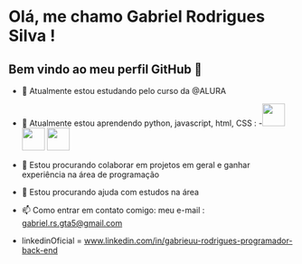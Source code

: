 # Olá, me chamo Gabriel Rodrigues Silva ! 
## Bem vindo ao meu perfil GitHub 👋

- 🔭 Atualmente estou estudando pelo curso da @ALURA
- 🌱 Atualmente estou aprendendo python, javascript, html, CSS : -<img src="https://cdn.jsdelivr.net/gh/devicons/devicon@latest/icons/python/python-original.svg" width="40" height="40"/> 
            <img src="https://cdn.jsdelivr.net/gh/devicons/devicon@latest/icons/javascript/javascript-original.svg" width="40" height="40"/>  <img src="https://cdn.jsdelivr.net/gh/devicons/devicon@latest/icons/html5/html5-original.svg" width="40" height="40"/>

- 👥️ Estou procurando colaborar em projetos em geral e ganhar experiência na área de programação
- 🤔 Estou procurando ajuda com estudos na área
- 📫 Como entrar em contato comigo: meu e-mail : gabriel.rs.gta5@gmail.com
- linkedinOficial = www.linkedin.com/in/gabrieuu-rodrigues-programador-back-end


